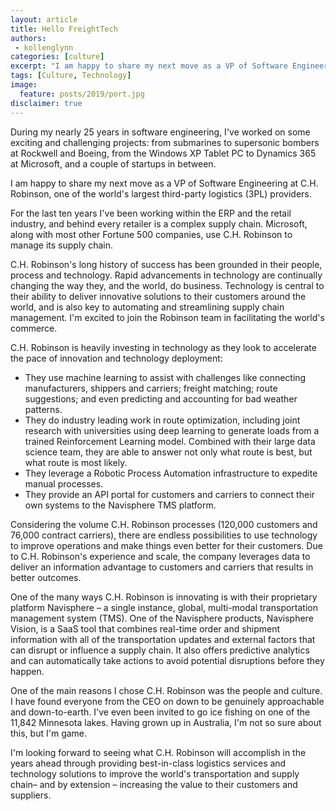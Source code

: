 ```yaml
---
layout: article
title: Hello FreightTech
authors:
 - kollenglynn
categories: [culture]
excerpt: "I am happy to share my next move as a VP of Software Engineering at C.H. Robinson, the world's largest supply chain management and third-party logistics (3PL) company."
tags: [Culture, Technology]
image:
  feature: posts/2019/port.jpg
disclaimer: true
---
```


During my nearly 25 years in software engineering, I've worked on some exciting and challenging projects: from submarines to supersonic bombers at Rockwell and Boeing, from the Windows XP Tablet PC to Dynamics 365 at Microsoft, and a couple of startups in between.

I am happy to share my next move as a VP of Software Engineering at C.H. Robinson, one of the world's largest third-party logistics (3PL) providers.

For the last ten years I've been working within the ERP and the retail industry, and behind every retailer is a complex supply chain. Microsoft, along with most other Fortune 500 companies, use C.H. Robinson to manage its supply chain.

C.H. Robinson's long history of success has been grounded in their people, process and technology. Rapid advancements in technology are continually changing the way they, and the world, do business. Technology is central to their ability to deliver innovative solutions to their customers around the world, and is also key to automating and streamlining supply chain management. I'm excited to join the Robinson team in facilitating the world's commerce. 

C.H. Robinson is heavily investing in technology as they look to accelerate the pace of innovation and technology deployment:

* They use machine learning to assist with challenges like connecting manufacturers, shippers and carriers; freight matching; route suggestions; and even predicting and accounting for bad weather patterns.
* They do industry leading work in route optimization, including joint research with universities using deep learning to generate loads from a trained Reinforcement Learning model. Combined with their large data science team, they are able to answer not only what route is best, but what route is most likely.
* They leverage a Robotic Process Automation infrastructure to expedite manual processes.
* They provide an API portal for customers and carriers to connect their own systems to the Navisphere TMS platform.

Considering the volume C.H. Robinson processes (120,000 customers and 76,000 contract carriers), there are endless possibilities to use technology to improve operations and make things even better for their customers. Due to C.H. Robinson's experience and scale, the company leverages data to deliver an information advantage to customers and carriers that results in better outcomes. 

One of the many ways C.H. Robinson is innovating is with their proprietary platform Navisphere – a single instance, global, multi-modal transportation management system (TMS). One of the Navisphere products, Navisphere Vision, is a SaaS tool that combines real-time order and shipment information with all of the transportation updates and external factors that can disrupt or influence a supply chain. It also offers predictive analytics and can automatically take actions to avoid potential disruptions before they happen.

One of the main reasons I chose C.H. Robinson was the people and culture. I have found everyone from the CEO on down to be genuinely approachable and down-to-earth. I've even been invited to go ice fishing on one of the 11,842 Minnesota lakes. Having grown up in Australia, I'm not so sure about this, but I'm game.

I'm looking forward to seeing what C.H. Robinson will accomplish in the years ahead through providing best-in-class logistics services and technology solutions to improve the world's transportation and supply chain– and by extension – increasing the value to their customers and suppliers.
